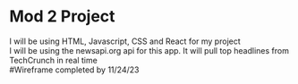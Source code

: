 # Mod 2 Project
I will be using HTML, Javascript, CSS and React for my project
<br>
I will be using the newsapi.org api for this app. It will pull top headlines from TechCrunch in real time
<br>
#Wireframe completed by 11/24/23

